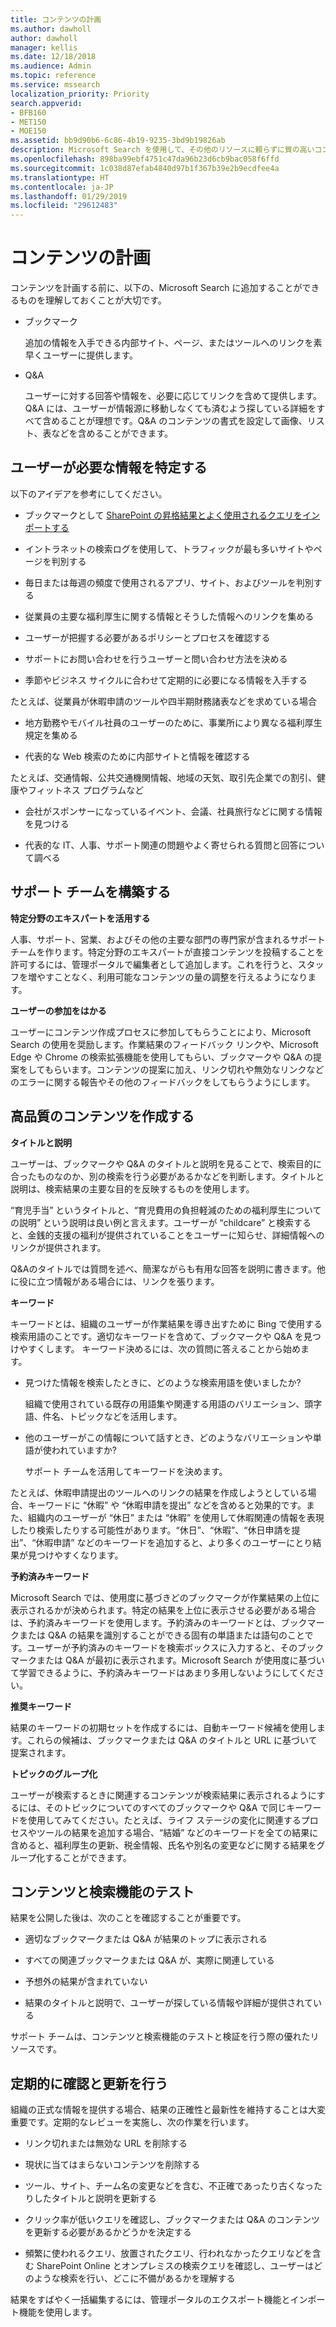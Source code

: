 ```yaml
---
title: コンテンツの計画
ms.author: dawholl
author: dawholl
manager: kellis
ms.date: 12/18/2018
ms.audience: Admin
ms.topic: reference
ms.service: mssearch
localization_priority: Priority
search.appverid:
- BFB160
- MET150
- MOE150
ms.assetid: bb9d90b6-6c86-4b19-9235-3bd9b19826ab
description: Microsoft Search を使用して、その他のリソースに頼らずに質の高いコンテンツを提供します
ms.openlocfilehash: 898ba99ebf4751c47da96b23d6cb9bac058f6ffd
ms.sourcegitcommit: 1c038d87efab4840d97b1f367b39e2b9ecdfee4a
ms.translationtype: HT
ms.contentlocale: ja-JP
ms.lasthandoff: 01/29/2019
ms.locfileid: "29612483"
---
```

# <a name="plan-your-content"></a>コンテンツの計画

コンテンツを計画する前に、以下の、Microsoft Search に追加することができるものを理解しておくことが大切です。
  
- ブックマーク
    
    追加の情報を入手できる内部サイト、ページ、またはツールへのリンクを素早くユーザーに提供します。
    
- Q&A
    
    ユーザーに対する回答や情報を、必要に応じてリンクを含めて提供します。Q&A には、ユーザーが情報源に移動しなくても済むよう探している詳細をすべて含めることが理想です。Q&A のコンテンツの書式を設定して画像、リスト、表などを含めることができます。
    
## <a name="identify-information-your-users-need"></a>ユーザーが必要な情報を特定する

以下のアイデアを参考にしてください。
  
- ブックマークとして [SharePoint の昇格結果とよく使用されるクエリをインポートする](import-sharepoint-promoted-results-and-top-queries.md) 
    
- イントラネットの検索ログを使用して、トラフィックが最も多いサイトやページを判別する
    
- 毎日または毎週の頻度で使用されるアプリ、サイト、およびツールを判別する
    
- 従業員の主要な福利厚生に関する情報とそうした情報へのリンクを集める
    
- ユーザーが把握する必要があるポリシーとプロセスを確認する
    
- サポートにお問い合わせを行うユーザーと問い合わせ方法を決める
    
- 季節やビジネス サイクルに合わせて定期的に必要になる情報を入手する
  
たとえば、従業員が休暇申請のツールや四半期財務諸表などを求めている場合
    
- 地方勤務やモバイル社員のユーザーのために、事業所により異なる福利厚生規定を集める
    
- 代表的な Web 検索のために内部サイトと情報を確認する
  
たとえば、交通情報、公共交通機関情報、地域の天気、取引先企業での割引、健康やフィットネス プログラムなど
    
- 会社がスポンサーになっているイベント、会議、社員旅行などに関する情報を見つける
    
- 代表的な IT、人事、サポート関連の問題やよく寄せられる質問と回答について調べる
    
## <a name="build-a-support-team"></a>サポート チームを構築する

 **特定分野のエキスパートを活用する**
  
人事、サポート、営業、およびその他の主要な部門の専門家が含まれるサポート チームを作ります。特定分野のエキスパートが直接コンテンツを投稿することを許可するには、管理ポータルで編集者として追加します。これを行うと、スタッフを増やすことなく、利用可能なコンテンツの量の調整を行えるようになります。
  
 **ユーザーの参加をはかる**
  
ユーザーにコンテンツ作成プロセスに参加してもらうことにより、Microsoft Search の使用を奨励します。作業結果のフィードバック リンクや、Microsoft Edge や Chrome の検索拡張機能を使用してもらい、ブックマークや Q&A の提案をしてもらいます。コンテンツの提案に加え、リンク切れや無効なリンクなどのエラーに関する報告やその他のフィードバックをしてもらうようにします。
  
## <a name="create-high-quality-content"></a>高品質のコンテンツを作成する

 **タイトルと説明**
  
ユーザーは、ブックマークや Q&A のタイトルと説明を見ることで、検索目的に合ったものなのか、別の検索を行う必要があるかなどを判断します。タイトルと説明は、検索結果の主要な目的を反映するものを使用します。
  
“育児手当” というタイトルと、“育児費用の負担軽減のための福利厚生についての説明” という説明は良い例と言えます。ユーザーが “childcare” と検索すると、金銭的支援の福利が提供されていることをユーザーに知らせ、詳細情報へのリンクが提供されます。
  
Q&Aのタイトルでは質問を述べ、簡潔ながらも有用な回答を説明に書きます。他に役に立つ情報がある場合には、リンクを張ります。
  
 **キーワード**
  
キーワードとは、組織のユーザーが作業結果を導き出すために Bing で使用する検索用語のことです。適切なキーワードを含めて、ブックマークや Q&A を見つけやすくします。 キーワード決めるには、次の質問に答えることから始めます。
  
- 見つけた情報を検索したときに、どのような検索用語を使いましたか?
    
    組織で使用されている既存の用語集や関連する用語のバリエーション、頭字語、件名、トピックなどを活用します。
    
- 他のユーザーがこの情報について話すとき、どのようなバリエーションや単語が使われていますか?
    
    サポート チームを活用してキーワードを決めます。
    
たとえば、休暇申請提出のツールへのリンクの結果を作成しようとしている場合、キーワードに “休暇” や “休暇申請を提出” などを含めると効果的です。また、組織内のユーザーが “休日” または “休暇” を使用して休暇関連の情報を表現したり検索したりする可能性があります。“休日”、“休暇”、“休日申請を提出”、“休暇申請” などのキーワードを追加すると、より多くのユーザーにとり結果が見つけやすくなります。
  
 **予約済みキーワード**
  
Microsoft Search では、使用度に基づきどのブックマークが作業結果の上位に表示されるかが決められます。特定の結果を上位に表示させる必要がある場合は、予約済みキーワードを使用します。予約済みのキーワードとは、ブックマークまたは Q&A の結果を識別することができる固有の単語または語句のことです。ユーザーが予約済みのキーワードを検索ボックスに入力すると、そのブックマークまたは Q&A が最初に表示されます。Microsoft Search が使用度に基づいて学習できるように、予約済みキーワードはあまり多用しないようにしてください。
  
 **推奨キーワード**
  
結果のキーワードの初期セットを作成するには、自動キーワード候補を使用します。これらの候補は、ブックマークまたは Q&A のタイトルと URL に基づいて提案されます。
  
 **トピックのグループ化**
  
ユーザーが検索するときに関連するコンテンツが検索結果に表示されるようにするには、そのトピックについてのすべてのブックマークや Q&A で同じキーワードを使用してみてください。たとえば、ライフ ステージの変化に関連するプロセスやツールの結果を追加する場合、“結婚” などのキーワードを全ての結果に含めると、福利厚生の更新、税金情報、氏名や別名の変更などに関する結果をグループ化することができます。
  
## <a name="test-your-content-and-search-experience"></a>コンテンツと検索機能のテスト

結果を公開した後は、次のことを確認することが重要です。
  
- 適切なブックマークまたは Q&A が結果のトップに表示される
    
- すべての関連ブックマークまたは Q&A が、実際に関連している
    
- 予想外の結果が含まれていない
    
- 結果のタイトルと説明で、ユーザーが探している情報や詳細が提供されている
    
サポート チームは、コンテンツと検索機能のテストと検証を行う際の優れたリソースです。
  
## <a name="review-and-update-periodically"></a>定期的に確認と更新を行う

組織の正式な情報を提供する場合、結果の正確性と最新性を維持することは大変重要です。定期的なレビューを実施し、次の作業を行います。
  
- リンク切れまたは無効な URL を削除する
    
- 現状に当てはまらないコンテンツを削除する
    
- ツール、サイト、チーム名の変更などを含む、不正確であったり古くなったりしたタイトルと説明を更新する
    
- クリック率が低いクエリを確認し、ブックマークまたは Q&A のコンテンツを更新する必要があるかどうかを決定する
    
- 頻繁に使われるクエリ、放置されたクエリ、行われなかったクエリなどを含む SharePoint Online とオンプレミスの検索クエリを確認し、ユーザーはどのような検索を行い、どこに不備があるかを理解する
    
結果をすばやく一括編集するには、管理ポータルのエクスポート機能とインポート機能を使用します。

  

